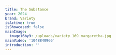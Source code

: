 ```yaml
---
title: The Substance
year: 2024
brand: Variety
isActive: true
isShowcased: false
mainImage:
  image16by9: /uploads/variety_169_margaretha.jpg
mainVideo: '1048840966'
introduction: ''
---
```


